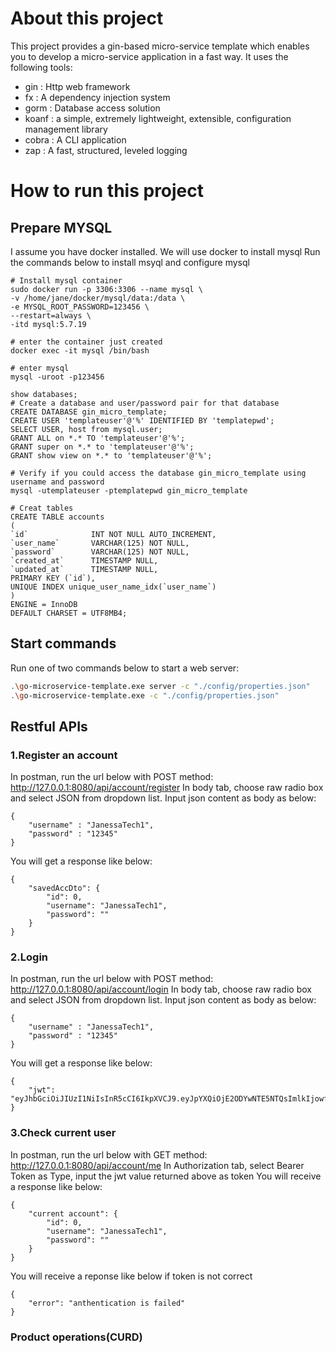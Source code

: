 # About this project
This project provides a gin-based micro-service template which enables you to develop a micro-service application in a fast way.
It uses the following tools:
- gin : Http web framework
- fx : A dependency injection system
- gorm : Database access solution
- koanf : a simple, extremely lightweight, extensible, configuration management library
- cobra : A CLI application
- zap :  A fast, structured, leveled logging

# How to run this project
## Prepare MYSQL
I assume you have docker installed. We will use docker to install mysql
Run the commands below to install msyql and configure mysql
```
# Install mysql container
sudo docker run -p 3306:3306 --name mysql \
-v /home/jane/docker/mysql/data:/data \
-e MYSQL_ROOT_PASSWORD=123456 \
--restart=always \
-itd mysql:5.7.19

# enter the container just created
docker exec -it mysql /bin/bash

# enter mysql
mysql -uroot -p123456

show databases;
# Create a database and user/password pair for that database
CREATE DATABASE gin_micro_template;
CREATE USER 'templateuser'@'%' IDENTIFIED BY 'templatepwd';
SELECT USER, host from mysql.user;
GRANT ALL on *.* TO 'templateuser'@'%';
GRANT super on *.* to 'templateuser'@'%';
GRANT show view on *.* to 'templateuser'@'%';

# Verify if you could access the database gin_micro_template using username and password
mysql -utemplateuser -ptemplatepwd gin_micro_template

# Creat tables
CREATE TABLE accounts
(
`id`              INT NOT NULL AUTO_INCREMENT,
`user_name`       VARCHAR(125) NOT NULL,
`password`        VARCHAR(125) NOT NULL,
`created_at`      TIMESTAMP NULL,
`updated_at`      TIMESTAMP NULL,
PRIMARY KEY (`id`),
UNIQUE INDEX unique_user_name_idx(`user_name`)
)
ENGINE = InnoDB
DEFAULT CHARSET = UTF8MB4;
```
## Start commands
Run one of two commands below to start a web server:
```sh
.\go-microservice-template.exe server -c "./config/properties.json"
.\go-microservice-template.exe -c "./config/properties.json"
```
## Restful APIs
### 1.Register an account
In postman, run the url below with POST method:
http://127.0.0.1:8080/api/account/register
In body tab, choose raw radio box and select JSON from dropdown list. Input json content as body as below:
```
{
    "username" : "JanessaTech1",
    "password" : "12345"
}
```
You will get a response like below:
```
{
    "savedAccDto": {
        "id": 0,
        "username": "JanessaTech1",
        "password": ""
    }
}
```
### 2.Login
In postman, run the url below with POST method:
http://127.0.0.1:8080/api/account/login
In body tab, choose raw radio box and select JSON from dropdown list. Input json content as body as below:
```
{
    "username" : "JanessaTech1",
    "password" : "12345"
}
```
You will get a response like below:
```
{
    "jwt": "eyJhbGciOiJIUzI1NiIsInR5cCI6IkpXVCJ9.eyJpYXQiOjE2ODYwNTE5NTQsImlkIjowfQ.aozM7M3QSUXMBWl20IGg30Nph8FY9966KehVu_76jW8"
}
```
### 3.Check current user
In postman, run the url below with GET method:
http://127.0.0.1:8080/api/account/me
In Authorization tab, select Bearer Token as Type, input the jwt value returned above as token
You will receive a response like below:
```
{
    "current account": {
        "id": 0,
        "username": "JanessaTech1",
        "password": ""
    }
}
```
You will receive a reponse like below if token is not correct
```
{
    "error": "anthentication is failed"
}
```
### Product operations(CURD)
